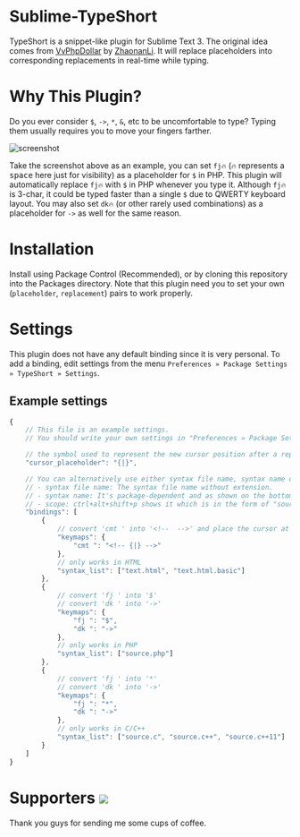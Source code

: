 Sublime-TypeShort
=================

TypeShort is a snippet-like plugin for Sublime Text 3.
The original idea comes from [VvPhpDollar](https://github.com/ZhaonanLi/VvPhpDollar) by [ZhaonanLi](https://github.com/ZhaonanLi).
It will replace placeholders into corresponding replacements in real-time while typing.


Why This Plugin?
================

Do you ever consider `$`, `->`, `*`, `&`, etc to be uncomfortable to type?
Typing them usually requires you to move your fingers farther.

![screenshot](https://raw.githubusercontent.com/jfcherng/sublime-TypeShort/gh-pages/images/screenshot.gif)

Take the screenshot above as an example, you can set `fj🔥` 
(`🔥` represents a <kbd>space</kbd> here just for visibility) as a placeholder for `$` in PHP.
This plugin will automatically replace `fj🔥` with `$` in PHP whenever you type it.
Although `fj🔥` is 3-char, it could be typed faster than a single `$` due to QWERTY keyboard layout.
You may also set `dk🔥` (or other rarely used combinations) as a placeholder for `->` as well for the same reason.


Installation
============

Install using Package Control (Recommended), or by cloning this repository into the Packages directory.
Note that this plugin need you to set your own (`placeholder`, `replacement`) pairs to work properly.


Settings
========

This plugin does not have any default binding since it is very personal.
To add a binding, edit settings from the menu `Preferences » Package Settings » TypeShort » Settings`.


## Example settings

```javascript
{
    // This file is an example settings.
    // You should write your own settings in "Preferences » Package Settings » TypeShort » Settings - User"

    // the symbol used to represent the new cursor position after a replacement
    "cursor_placeholder": "{|}",

    // You can alternatively use either syntax file name, syntax name or scopes in the "syntax_list".
    // - syntax file name: The syntax file name without extension.
    // - syntax name: It's package-dependent and as shown on the bottom-right corner of your ST windows.
    // - scope: ctrl+alt+shift+p shows it which is in the form of "source.xxx/text.xxx".
    "bindings": [
        {
            // convert 'cmt ' into '<!--  -->' and place the cursor at its mid
            "keymaps": {
                "cmt ": "<!-- {|} -->"
            },
            // only works in HTML
            "syntax_list": ["text.html", "text.html.basic"]
        },
        {
            // convert 'fj ' into '$'
            // convert 'dk ' into '->'
            "keymaps": {
                "fj ": "$",
                "dk ": "->"
            },
            // only works in PHP
            "syntax_list": ["source.php"]
        },
        {
            // convert 'fj ' into '*'
            // convert 'dk ' into '->'
            "keymaps": {
                "fj ": "*",
                "dk ": "->"
            },
            // only works in C/C++
            "syntax_list": ["source.c", "source.c++", "source.c++11"]
        }
    ]
}
```


Supporters <a href="https://www.paypal.com/cgi-bin/webscr?cmd=_s-xclick&hosted_button_id=ATXYY9Y78EQ3Y" target="_blank"><img src="https://www.paypalobjects.com/en_US/i/btn/btn_donate_LG.gif" /></a>
==========

Thank you guys for sending me some cups of coffee.
